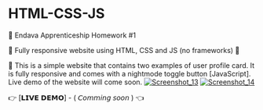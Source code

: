 # HTML-CSS-JS
📑 Endava Apprenticeship Homework #1

📌 Fully responsive website using HTML, CSS and JS (no frameworks) 📌

🎯 This is a simple website that contains two examples of user profile card.
    It is fully responsive and comes with a nightmode toggle button [JavaScript]. Live demo of the website will come soon.
   [![Screenshot_13](https://i.im.ge/2022/08/12/OQqik1.Screenshot-13.jpg)](https://im.ge/i/OQqik1)
   [![Screenshot_14](https://i.im.ge/2022/08/12/OQqYRy.Screenshot-14.jpg)](https://im.ge/i/OQqYRy)

👉 [𝗟𝗜𝗩𝗘 𝗗𝗘𝗠𝗢] - ( 𝘊𝘰𝘮𝘮𝘪𝘯𝘨 𝘴𝘰𝘰𝘯 ) 👈

